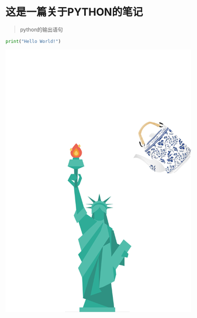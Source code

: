 # 这是一篇关于PYTHON的笔记

> python的输出语句

```python
print("Hello World!")
```

![自由女神](PYTHON.assets/%E8%87%AA%E7%94%B1%E5%A5%B3%E7%A5%9E.jpg)